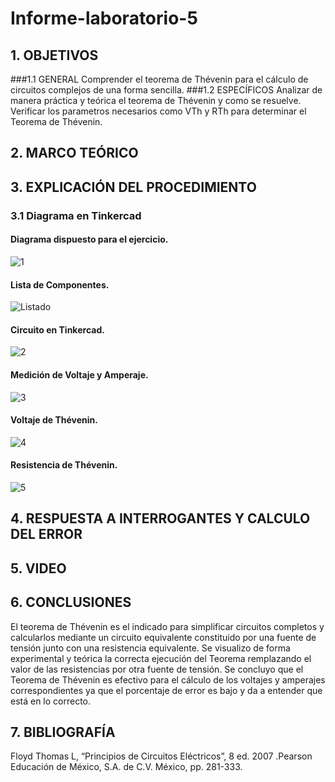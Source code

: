 # Informe-laboratorio-5
## 1. OBJETIVOS
###1.1 GENERAL
  Comprender el teorema de Thévenin para el cálculo de circuitos complejos de una forma sencilla.
###1.2 ESPECÍFICOS
   Analizar de manera práctica y teórica el teorema de Thévenin y como se resuelve.
   Verificar los parametros necesarios como VTh y RTh para determinar el Teorema de Thévenin. 
## 2. MARCO TEÓRICO
## 3. EXPLICACIÓN DEL PROCEDIMIENTO
### 3.1 Diagrama en Tinkercad
#### Diagrama dispuesto para el ejercicio.
![1](https://user-images.githubusercontent.com/93893919/148471207-0bc9482b-b160-4505-9d2f-0d377e867d08.jpg)
#### Lista de Componentes.
![Listado](https://user-images.githubusercontent.com/93893919/148472431-098d41e6-06ed-43a2-b02d-14401da14459.jpg)
#### Circuito en Tinkercad.
![2](https://user-images.githubusercontent.com/93893919/148471211-9f275aa7-d9ae-41f5-8a61-eeae8bf70768.jpg)
#### Medición de Voltaje y Amperaje.
![3](https://user-images.githubusercontent.com/93893919/148471212-d99e36d5-a1b4-45b2-9a7c-91f1f15f28b1.jpg)
#### Voltaje de Thévenin.
![4](https://user-images.githubusercontent.com/93893919/148471213-edab29e9-ff9d-4211-bd20-a507dba5442d.jpg)
#### Resistencia de Thévenin.
![5](https://user-images.githubusercontent.com/93893919/148471214-b50dadd7-5513-40a9-abd6-ed598ca00fe3.jpg)
## 4. RESPUESTA A INTERROGANTES Y CALCULO DEL ERROR
## 5. VIDEO
## 6. CONCLUSIONES
   El teorema de Thévenin es el indicado para simplificar circuitos completos y calcularlos mediante un circuito equivalente        constituido por una fuente de tensión junto con una resistencia equivalente.
   Se visualizo de forma experimental y teórica la correcta ejecución del Teorema remplazando el valor de las resistencias por otra fuente de tensión.
   Se concluyo que el Teorema de Thévenin es efectivo para el cálculo de los voltajes y amperajes correspondientes ya que el porcentaje de error es bajo y da a entender que está en lo correcto.
## 7. BIBLIOGRAFÍA 
   Floyd Thomas L, “Principios de Circuitos Eléctricos”, 8 ed. 2007 .Pearson Educación de México, S.A. de C.V. México, pp. 281-333.
